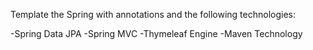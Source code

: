 Template the Spring with annotations and the following technologies:

-Spring Data JPA
-Spring MVC
-Thymeleaf Engine
-Maven Technology

